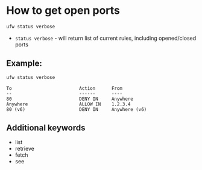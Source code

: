 # How to get open ports

```bash
ufw status verbose
```

- `status verbose` - will return list of current rules, including opened/closed ports

## Example: 
```bash
ufw status verbose
```
```
To                         Action      From
--                         ------      ----
80                         DENY IN     Anywhere                  
Anywhere                   ALLOW IN    1.2.3.4                   
80 (v6)                    DENY IN     Anywhere (v6)  
```

## Additional keywords
- list
- retrieve
- fetch
- see
